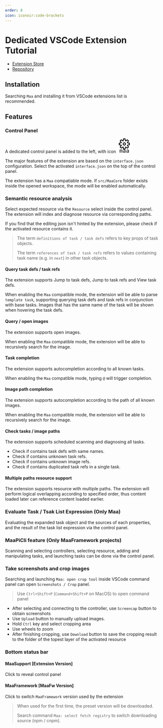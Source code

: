 ```yaml
---
order: 8
icon: iconoir:code-brackets
---
```


# Dedicated VSCode Extension Tutorial

- [Extension Store](https://marketplace.visualstudio.com/items?itemName=nekosu.maa-support)
- [Repository](https://github.com/neko-para/maa-support-extension)

## Installation

Searching `Maa` and installing it from VSCode extensions list is recommended.

## Features

### Control Panel

A dedicated control panel is added to the left, with icon ![MaaSupport ControlPanel](/images/maa-support-panel.svg)

The major features of the extension are based on the `interface.json` configuration. Select the activated `interface.json` on the top of the control panel.

The extension has a `Maa` compatiable mode. If `src/MaaCore` folder exists inside the opened workspace, the mode will be enabled automatically.

### Semantic resource analysis

Select expected resource via the `Resource` select inside the control panel. The extension will index and diagnose resource via corresponding paths.

If you find that the editing json isn't hinted by the extension, please check if the activated resource contains it.

> The term `definitions of task / task defs` refers to key props of task objects.
>
> The term `references of task / task refs` refers to values containing task name (e.g. in `next`) in other task objects.

#### Query task defs / task refs

The extension supports Jump to task defs, Jump to task refs and View task defs.

When enabling the `Maa` compatible mode, the extension will be able to parse `template task`, supporting querying task defs and task refs in conjunction with base tasks. Images that has the same name of the task will be shown when hovering the task defs.

#### Query / open images

The extension supports open images.

When enabling the `Maa` compatible mode, the extension will be able to recursively search for the image.

#### Task completion

The extension supports autocompletion according to all known tasks.

When enabling the `Maa` compatible mode, typing `@` will trigger completion.

#### Image path completion

The extension supports autocompletion according to the path of all known images.

When enabling the `Maa` compatible mode, the extension will be able to recursively search for the image.

#### Check tasks / image paths

The extension supports scheduled scanning and diagnosing all tasks.

- Check if contains task defs with same names.
- Check if contains unknown task refs.
- Check if contains unknown image refs.
- Check if contains duplicated task refs in a single task.

#### Multiple paths resource support

The extension supports resource with multiple paths. The extension will perform logical overlapping according to specified order, thus content loaded later can reference content loaded earlier.

### Evaluate Task / Tsak List Expression (Only Maa)

Evaluating the expanded task object and the sources of each properties, and the result of the task list expression via the control panel.

### MaaPiCli feature (Only MaaFramework projects)

Scanning and selecting controllers, selecting resource, adding and manipulating tasks, and launching tasks can be done via the control panel.

### Take screenshots and crop images

Searching and launching `Maa: open crop tool` inside VSCode command panel can open `Screenshots / Crop` panel.

> Use `Ctrl+Shift+P` (`Command+Shift+P` on MacOS) to open command panel

- After selecting and connecting to the controller, use `Screencap` button to obtain screenshots
- Use `Upload` button to manually upload images.
- Hold `Ctrl` key and select cropping area
- Use wheels to zoom
- After finishing cropping, use `Download` button to save the cropping result to the folder of the topest layer of the activated resource

### Bottom status bar

#### MaaSupport \[Extension Version\]

Click to reveal control panel

#### MaaFramework \[MaaFw Version\]

Click to switch `MaaFramework` version used by the extension

> When used for the first time, the preset version will be downloaded.
>
> Search command `Maa: select fetch registry` to switch downloading source (npm / cnpm).

